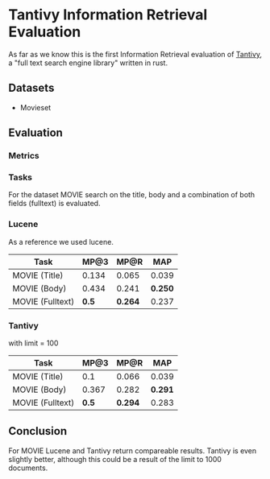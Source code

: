 # Tantivy Information Retrieval Evaluation

As far as we know this is the first Information Retrieval evaluation of [Tantivy](https://github.com/tantivy-search/tantivy), a "full text search engine library" written in rust.

## Datasets

* Movieset

## Evaluation

### Metrics

### Tasks

For the dataset MOVIE search on the title, body and a combination of both fields (fulltext) is evaluated.

### Lucene

As a reference we used lucene.

| Task               | MP@3    | MP@R       | MAP      |
|--------------------|---------|------------|----------|
| MOVIE (Title)      | 0.134   | 0.065      | 0.039    |
| MOVIE (Body)       | 0.434   | 0.241      | **0.250**|
| MOVIE (Fulltext)   | **0.5** | **0.264**  | 0.237    |

### Tantivy

with limit = 100

| Task               | MP@3    | MP@R       | MAP      |
|--------------------|---------|------------|----------|
| MOVIE (Title)      | 0.1     | 0.066      | 0.039    |
| MOVIE (Body)       | 0.367   | 0.282      | **0.291**|
| MOVIE (Fulltext)   | **0.5** | **0.294**  | 0.283    |

## Conclusion

For MOVIE Lucene and Tantivy return compareable results. Tantivy is even slightly better, although this could be a result of the limit to 1000 documents.
